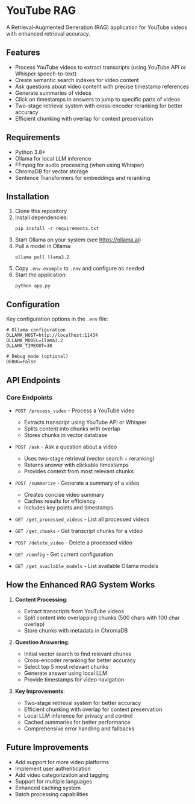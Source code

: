 # YouTube RAG

A Retrieval-Augmented Generation (RAG) application for YouTube videos with enhanced retrieval accuracy.

## Features

- Process YouTube videos to extract transcripts (using YouTube API or Whisper speech-to-text)
- Create semantic search indexes for video content
- Ask questions about video content with precise timestamp references
- Generate summaries of videos
- Click on timestamps in answers to jump to specific parts of videos
- Two-stage retrieval system with cross-encoder reranking for better accuracy
- Efficient chunking with overlap for context preservation

## Requirements

- Python 3.8+
- Ollama for local LLM inference
- FFmpeg for audio processing (when using Whisper)
- ChromaDB for vector storage
- Sentence Transformers for embeddings and reranking

## Installation

1. Clone this repository
2. Install dependencies:
   ```
   pip install -r requirements.txt
   ```
3. Start Ollama on your system (see https://ollama.ai)
4. Pull a model in Ollama:
   ```
   ollama pull llama3.2
   ```
5. Copy `.env.example` to `.env` and configure as needed
6. Start the application:
   ```
   python app.py
   ```

## Configuration

Key configuration options in the `.env` file:

```
# Ollama configuration
OLLAMA_HOST=http://localhost:11434
OLLAMA_MODEL=llama3.2
OLLAMA_TIMEOUT=30

# Debug mode (optional)
DEBUG=False
```

## API Endpoints

### Core Endpoints

- `POST /process_video` - Process a YouTube video
  - Extracts transcript using YouTube API or Whisper
  - Splits content into chunks with overlap
  - Stores chunks in vector database

- `POST /ask` - Ask a question about a video
  - Uses two-stage retrieval (vector search + reranking)
  - Returns answer with clickable timestamps
  - Provides context from most relevant chunks

- `POST /summarize` - Generate a summary of a video
  - Creates concise video summary
  - Caches results for efficiency
  - Includes key points and timestamps

- `GET /get_processed_videos` - List all processed videos
- `GET /get_chunks` - Get transcript chunks for a video
- `POST /delete_video` - Delete a processed video
- `GET /config` - Get current configuration
- `GET /get_available_models` - List available Ollama models

## How the Enhanced RAG System Works

1. **Content Processing**:
   - Extract transcripts from YouTube videos
   - Split content into overlapping chunks (500 chars with 100 char overlap)
   - Store chunks with metadata in ChromaDB

2. **Question Answering**:
   - Initial vector search to find relevant chunks
   - Cross-encoder reranking for better accuracy
   - Select top 5 most relevant chunks
   - Generate answer using local LLM
   - Provide timestamps for video navigation

3. **Key Improvements**:
   - Two-stage retrieval system for better accuracy
   - Efficient chunking with overlap for context preservation
   - Local LLM inference for privacy and control
   - Cached summaries for better performance
   - Comprehensive error handling and fallbacks

## Future Improvements

- Add support for more video platforms
- Implement user authentication
- Add video categorization and tagging
- Support for multiple languages
- Enhanced caching system
- Batch processing capabilities
